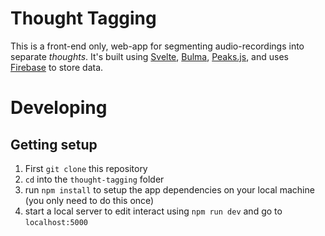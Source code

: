 # Thought Tagging

This is a front-end only, web-app for segmenting audio-recordings into separate *thoughts*. It's built using [Svelte](https://svelte.dev/), [Bulma](https://bulma.io/documentation/), [Peaks.js](https://github.com/bbc/peaks.js), and uses [Firebase](https://firebase.google.com/) to store data.

# Developing  

## Getting setup

1. First `git clone` this repository
2. `cd` into the `thought-tagging` folder
3. run `npm install` to setup the app dependencies on your local machine (you only need to do this once)
4. start a local server to edit interact using `npm run dev` and go to `localhost:5000`
